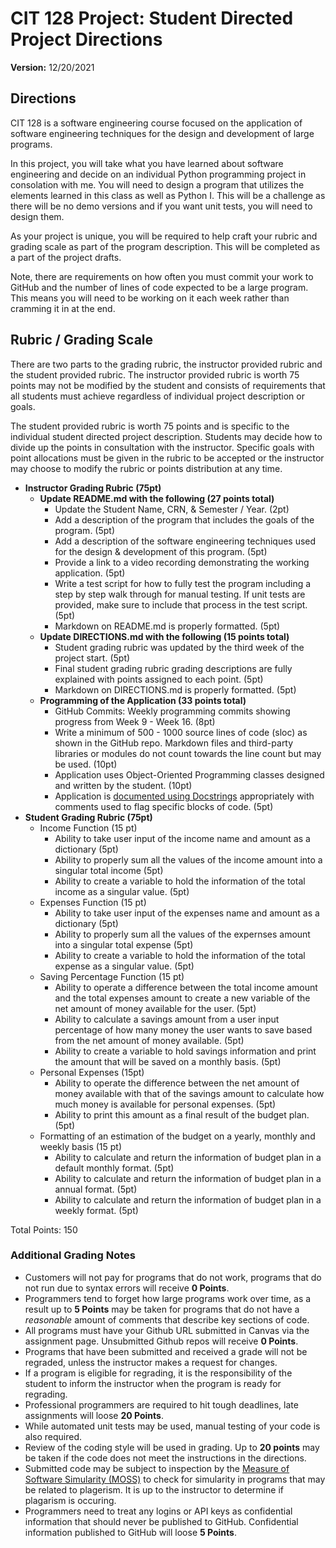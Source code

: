 # CIT 128 Project: Student Directed Project Directions

**Version:** 12/20/2021

## Directions

CIT 128 is a software engineering course focused on the application of software engineering techniques for the design and development of large programs.

In this project, you will take what you have learned about software engineering and decide on an individual Python programming project in consolation with me. You will need to design a program that utilizes the elements learned in this class as well as Python I. This will be a challenge as there will be no demo versions and if you want unit tests, you will need to design them.

As your project is unique, you will be required to help craft your rubric and grading scale as part of the program description. This will be completed as a part of the project drafts.

Note, there are requirements on how often you must commit your work to GitHub and the number of lines of code expected to be a large program. This means you will need to be working on it each week rather than cramming it in at the end.

## Rubric / Grading Scale

There are two parts to the grading rubric, the instructor provided rubric and the student provided rubric. The instructor provided rubric is worth 75 points may not be modified by the student and consists of requirements that all students must achieve regardless of individual project description or goals. 

The student provided rubric is worth 75 points and is specific to the individual student directed project description. Students may decide how to divide up the points in consultation with the instructor. Specific goals with point allocations must be given in the rubric to be accepted or the instructor may choose to modify the rubric or points distribution at any time.

* **Instructor Grading Rubric (75pt)**
  * **Update README.md with the following (27 points total)**
    * Update the Student Name, CRN, & Semester / Year. (2pt)
    * Add a description of the program that includes the goals of the program. (5pt)
    * Add a description of the software engineering techniques used for the design & development of this program. (5pt)
    * Provide a link to a video recording demonstrating the working application. (5pt)
    * Write a test script for how to fully test the program including a step by step walk through for manual testing. If unit tests are provided, make sure to include that process in the test script. (5pt)
    * Markdown on README.md is properly formatted. (5pt)
  * **Update DIRECTIONS.md with the following (15 points total)**
    * Student grading rubric was updated by the third week of the project start. (5pt)
    * Final student grading rubric grading descriptions are fully explained with points assigned to each point. (5pt)
    * Markdown on DIRECTIONS.md is properly formatted. (5pt)
  * **Programming of the Application (33 points total)**
    * GitHub Commits: Weekly programming commits showing progress from Week 9 - Week 16. (8pt)
    * Write a minimum of 500 - 1000 source lines of code (sloc) as shown in the GitHub repo. Markdown files and third-party libraries or modules do not count towards the line count but may be used. (10pt)
    * Application uses Object-Oriented Programming classes designed and written by the student. (10pt)
    * Application is [documented using Docstrings](https://realpython.com/documenting-python-code/) appropriately with comments used to flag specific blocks of code. (5pt)
* **Student Grading Rubric (75pt)**
  * Income Function (15 pt)
     * Ability to take user input of the income name and amount as a dictionary (5pt)
     * Ability to properly sum all the values of the income amount into a singular total income (5pt)
     * Ability to create a variable to hold the information of the total income as a singular value. (5pt)
  * Expenses Function (15 pt)
     * Ability to take user input of the expenses name and amount as a dictionary (5pt)
     * Ability to properly sum all the values of the expernses amount into a singular total expense (5pt)
     * Ability to create a variable to hold the information of the total expense as a singular value. (5pt)
  * Saving Percentage Function (15 pt)
     * Ability to operate a difference between the total income amount and the total expenses amount to create a new variable of the net amount of money available for        the user. (5pt)
     * Ability to calculate a savings amount from a user input percentage of how many money the user wants to save based from the net amount of money available. (5pt)
     * Ability to create a variable to hold savings information and print the amount that will be saved on a monthly basis. (5pt)
  * Personal Expenses (15pt)
     * Ability to operate the difference between the net amount of money available with that of the savings amount to calculate how much money is available for                personal expenses. (5pt)
     * Ability to print this amount as a final result of the budget plan. (5pt)
  * Formatting of an estimation of the budget on a yearly, monthly and weekly basis (15 pt)
     * Ability to calculate and return the information of budget plan in a default monthly format. (5pt)
     * Ability to calculate and return the information of budget plan in a annual format. (5pt)
     * Ability to calculate and return the information of budget plan in a weekly format. (5pt)

Total Points: 150

### Additional Grading Notes

* Customers will not pay for programs that do not work, programs that do not run due to syntax errors will receive __0 Points__.
* Programmers tend to forget how large programs work over time, as a result up to __5 Points__ may be taken for programs that do not have a _reasonable_ amount of comments that describe key sections of code.
* All programs must have your Github URL submitted in Canvas via the assignment page. Unsubmitted Github repos will receive __0 Points__.
* Programs that have been submitted and received a grade will not be regraded, unless the instructor makes a request for changes.
* If a program is eligible for regrading, it is the responsibility of the student to inform the instructor when the program is ready for regrading.
* Professional programmers are required to hit tough deadlines, late assignments will loose __20 Points__.
* While automated unit tests may be used, manual testing of your code is also required. 
* Review of the coding style will be used in grading. Up to __20 points__ may be taken if the code does not meet the instructions in the directions.
* Submitted code may be subject to inspection by the [Measure of Software Simularity (MOSS)](https://theory.stanford.edu/~aiken/moss/) to check for simularity in programs that may be related to plagerism. It is up to the instructor to determine if plagarism is occuring.
* Programmers need to treat any logins or API keys as confidential information that should never be published to GitHub. Confidential information published to GitHub will loose __5 Points__.
